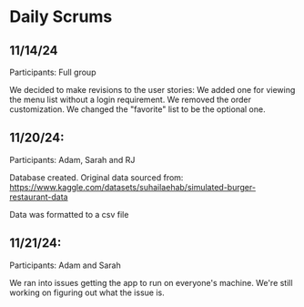 # Daily Scrums

## 11/14/24

Participants: Full group

We decided to make revisions to the user stories:
We added one for viewing the menu list without a login requirement.
We removed the order customization.
We changed the "favorite" list to be the optional one.



## 11/20/24:

Participants: Adam, Sarah and RJ

Database created. Original data sourced from:
https://www.kaggle.com/datasets/suhailaehab/simulated-burger-restaurant-data

Data was formatted to a csv file



## 11/21/24:

Participants: Adam and Sarah

We ran into issues getting the app to run on everyone's machine. We're still working on figuring out what the issue is.

